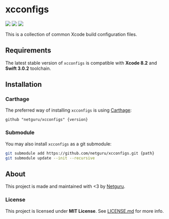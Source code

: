 # xcconfigs

![](https://img.shields.io/badge/xcode-8.2-green.svg)
[![](https://img.shields.io/github/release/netguru/xcconfigs.svg)](https://github.com/netguru/xcconfigs/releases)
[![](https://img.shields.io/github/license/netguru/xcconfigs.svg)](LICENSE.md)

This is a collection of common Xcode build configuration files.

## Requirements

The latest stable version of `xcconfigs` is compatible with **Xcode 8.2** and **Swift 3.0.2** toolchain.

## Installation

### Carthage

The preferred way of installing `xcconfigs` is using [Carthage](https://github.com/Carthage/Carthage):

```none
github "netguru/xcconfigs" {version}
```

### Submodule

You may also install `xcconfigs` as a git submodule:

```bash
git submodule add https://github.com/netguru/xcconfigs.git {path}
git submodule update --init --recursive
```

## About

This project is made and maintained with <3 by [Netguru](https://netguru.co).

### License

This project is licensed under **MIT License**. See [LICENSE.md](LICENSE.md) for more info.
